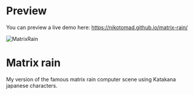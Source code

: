# Preview
You can preview a live demo here: <a href="https://nikotomad.github.io/matrix-rain/">https://nikotomad.github.io/matrix-rain/</a>

![MatrixRain](https://nikotomad.github.io/matrix-rain/preview.gif)

# Matrix rain
My version of the famous matrix rain computer scene using Katakana japanese characters.<br>
